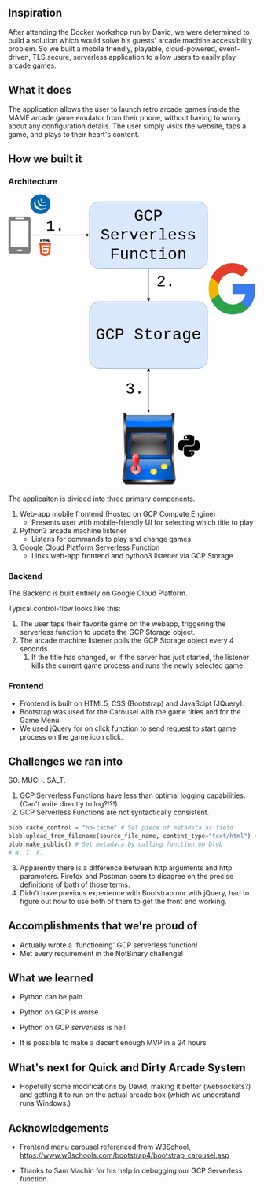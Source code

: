 ## Inspiration

After attending the Docker workshop run by David, we were determined to build a solution which would solve his guests' arcade machine accessibility problem. So we built a mobile friendly, playable, cloud-powered, event-driven, TLS secure, serverless application to allow users to easily play arcade games.

## What it does

The application allows the user to launch retro arcade games inside the MAME arcade game emulator from their phone, without having to worry about any configuration details. The user simply visits the website, taps a game, and plays to their heart's content.

## How we built it

### Architecture

![The Archicecture](./writeup_resources/architecture.png)

The applicaiton is divided into three primary components.

1. Web-app mobile frontend (Hosted on GCP Compute Engine)
    * Presents user with mobile-friendly UI for selecting which title to play
2. Python3 arcade machine listener
    * Listens for commands to play and change games
3. Google Cloud Platform Serverless Function
    * Links web-app frontend and python3 listener via GCP Storage

### Backend

The Backend is built entirely on Google Cloud Platform.

Typical control-flow looks like this:

1. The user taps their favorite game on the webapp, triggering the serverless function to update the GCP Storage object.
2. The arcade machine listener polls the GCP Storage object every 4 seconds.
    1. If the title has changed, or if the server has just started, the listener kills the current game process and runs the newly selected game.

### Frontend

* Frontend is built on HTML5, CSS (Bootstrap) and JavaScipt (JQuery).
* Bootstrap was used for the Carousel with the game titles and for the Game Menu. 
* We used jQuery for on click function to send request to start game process on the game icon click.

## Challenges we ran into

SO. MUCH. SALT.

1. GCP Serverless Functions have less than optimal logging capabilities. (Can't write directly to log?!?!)
2. GCP Serverless Functions are not syntactically consistent.
```python
blob.cache_control = "no-cache" # Set piece of metadata as field
blob.upload_from_filename(source_file_name, content_type="text/html") # Set piece of metadata as function argument
blob.make_public() # Set metadata by calling function on blob
# W. T. F.
```
3. Apparently there is a difference between http arguments and http parameters. Firefox and Postman seem to disagree on the precise definitions of both of those terms.
4. Didn't have previous experience with Bootstrap nor with jQuery, had to figure out how to use both of them to get the front end working.

## Accomplishments that we're proud of

* Actually wrote a 'functioning' GCP serverless function!
* Met every requirement in the NotBinary challenge!

## What we learned

* Python can be pain 
* Python on GCP is worse
* Python on GCP *serverless* is hell

* It is possible to make a decent enough MVP in a 24 hours

## What's next for Quick and Dirty Arcade System

* Hopefully some modifications by David, making it better (websockets?) and getting it to run on the actual arcade box (which we understand runs Windows.)

## Acknowledgements

* Frontend menu carousel referenced from W3School, https://www.w3schools.com/bootstrap4/bootstrap_carousel.asp

* Thanks to Sam Machin for his help in debugging our GCP Serverless function.
